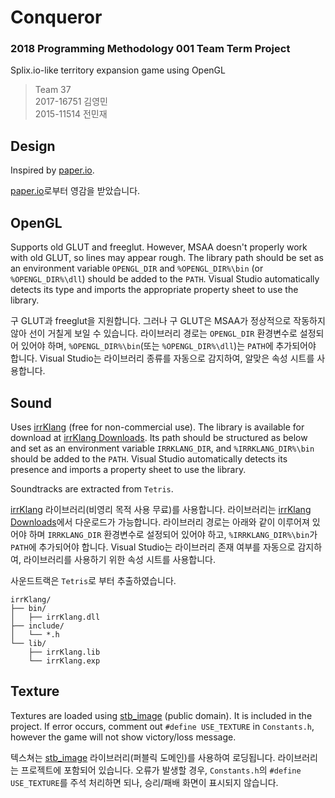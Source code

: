 # Conqueror

### 2018 Programming Methodology 001 Team Term Project

Splix.io-like territory expansion game using OpenGL

> Team 37<br>
2017-16751 김영민<br>
2015-11514 전민재


## Design

Inspired by [paper.io](http://paper-io.com).

[paper.io](http://paper-io.com)로부터 영감을 받았습니다.


## OpenGL

Supports old GLUT and freeglut. However, MSAA doesn't properly work with old GLUT, so lines may appear rough. The library path should be set as an environment variable `OPENGL_DIR` and `%OPENGL_DIR%\bin` (or `%OPENGL_DIR%\dll`) should be added to the `PATH`. Visual Studio automatically detects its type and imports the appropriate property sheet to use the library.

구 GLUT과 freeglut을 지원합니다. 그러나 구 GLUT은 MSAA가 정상적으로 작동하지 않아 선이 거칠게 보일 수 있습니다. 라이브러리 경로는 `OPENGL_DIR` 환경변수로 설정되어 있어야 하며, `%OPENGL_DIR%\bin`(또는 `%OPENGL_DIR%\dll`)는 `PATH`에 추가되어야 합니다. Visual Studio는 라이브러리 종류를 자동으로 감지하여, 알맞은 속성 시트를 사용합니다.


## Sound

Uses [irrKlang](https://www.ambiera.com/irrklang/) (free for non-commercial use). The library is available for download at [irrKlang Downloads](https://www.ambiera.com/irrklang/downloads.html). Its path should be structured as below and set as an environment variable `IRRKLANG_DIR`, and `%IRRKLANG_DIR%\bin` should be added to the `PATH`. Visual Studio automatically detects its presence and imports a property sheet to use the library.

Soundtracks are extracted from `Tetris`.

[irrKlang](https://www.ambiera.com/irrklang/) 라이브러리(비영리 목적 사용 무료)를 사용합니다. 라이브러리는 [irrKlang Downloads](https://www.ambiera.com/irrklang/downloads.html)에서 다운로드가 가능합니다. 라이브러리 경로는 아래와 같이 이루어져 있어야 하며 `IRRKLANG_DIR` 환경변수로 설정되어 있어야 하고, `%IRRKLANG_DIR%\bin`가 `PATH`에 추가되어야 합니다. Visual Studio는 라이브러리 존재 여부를 자동으로 감지하여, 라이브러리를 사용하기 위한 속성 시트를 사용합니다.

사운드트랙은 `Tetris`로 부터 추출하였습니다.

```
irrKlang/
├── bin/
│   ├── irrKlang.dll
├── include/
│   └── *.h
└── lib/
    ├── irrKlang.lib
    └── irrKlang.exp
```


## Texture

Textures are loaded using [stb_image](https://github.com/nothings/stb) (public domain). It is included in the project. If error occurs, comment out `#define USE_TEXTURE` in `Constants.h`, however the game will not show victory/loss message.

텍스쳐는 [stb_image](https://github.com/nothings/stb) 라이브러리(퍼블릭 도메인)를 사용하여 로딩됩니다. 라이브러리는 프로젝트에 포함되어 있습니다. 오류가 발생할 경우, `Constants.h`의 `#define USE_TEXTURE`를 주석 처리하면 되나, 승리/패배 화면이 표시되지 않습니다.
